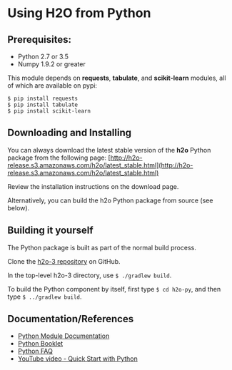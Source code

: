 # Using H2O from Python

## Prerequisites:

  - Python 2.7 or 3.5
  - Numpy 1.9.2 or greater

This module depends on **requests**, **tabulate**, and **scikit-learn** modules, all of which are available on pypi:

    $ pip install requests
    $ pip install tabulate
    $ pip install scikit-learn

## Downloading and Installing

You can always download the latest stable version of the **h2o** Python package from the following page: [http://h2o-release.s3.amazonaws.com/h2o/latest_stable.html](http://h2o-release.s3.amazonaws.com/h2o/latest_stable.html) 

Review the installation instructions on the download page. 

Alternatively, you can build the h2o Python package from source (see below).

## Building it yourself

The Python package is built as part of the normal build process.

Clone the [h2o-3 repository](https://github.com/h2oai/h2o-3) on GitHub. 

In the top-level h2o-3 directory, use `$ ./gradlew build`.

To build the Python component by itself, first type `$ cd h2o-py`, and then type `$ ../gradlew build`.

## Documentation/References

- [Python Module Documentation](http://docs.h2o.ai/h2o/latest-stable/h2o-py/docs/intro.html)
- [Python Booklet](<http://docs.h2o.ai/h2o/latest-stable/h2o-docs/booklets/PythonBooklet.pdf>)
- [Python FAQ](http://docs.h2o.ai/h2o/latest-stable/h2o-docs/faq.html#python>)
- [YouTube video - Quick Start with Python](https://www.youtube.com/watch?list=PLNtMya54qvOHbBdA1x8FNRSpMBEHmhxr0&v=K8J3dPBEz1s>)

